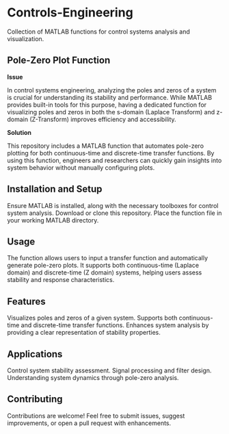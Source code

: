 # Controls-Engineering
Collection of MATLAB functions for control systems analysis and visualization.

## Pole-Zero Plot Function

**Issue**

In control systems engineering, analyzing the poles and zeros of a system is crucial for understanding its stability and performance. While MATLAB provides built-in tools for this purpose, having a dedicated function for visualizing poles and zeros in both the s-domain (Laplace Transform) and z-domain (Z-Transform) improves efficiency and accessibility.

**Solution**

This repository includes a MATLAB function that automates pole-zero plotting for both continuous-time and discrete-time transfer functions. By using this function, engineers and researchers can quickly gain insights into system behavior without manually configuring plots.

## Installation and Setup

Ensure MATLAB is installed, along with the necessary toolboxes for control system analysis.
Download or clone this repository.
Place the function file in your working MATLAB directory.

## Usage

The function allows users to input a transfer function and automatically generate pole-zero plots. It supports both continuous-time (Laplace domain) and discrete-time (Z domain) systems, helping users assess stability and response characteristics.

## Features

Visualizes poles and zeros of a given system.
Supports both continuous-time and discrete-time transfer functions.
Enhances system analysis by providing a clear representation of stability properties.

## Applications

Control system stability assessment.
Signal processing and filter design.
Understanding system dynamics through pole-zero analysis.

## Contributing

Contributions are welcome! Feel free to submit issues, suggest improvements, or open a pull request with enhancements.
